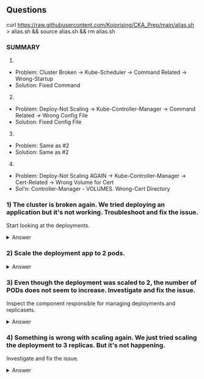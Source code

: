 ## Questions

curl https://raw.githubusercontent.com/Kojorising/CKA_Prep/main/alias.sh > alias.sh && source alias.sh && rm alias.sh
### SUMMARY
1)  
- Problem: Cluster Broken -> Kube-Scheduler -> Command Related -> Wrong-Startup
- Solution: Fixed Command
2) 
- Problem: Deploy-Not Scaling -> Kube-Controller-Manager -> Command Related -> Wrong Config File
- Solution: Fixed Config File
3)
- Problem: Same as #2
- Solution: Same as #2
4) 
- Problem: Deploy-Not Scaling AGAIN -> Kube-Controller-Manager -> Cert-Related -> Wrong Volume for Cert 
- Sol'n: Controller-Manager - VOLUMES. Wrong-Cert Directory

### 1) The cluster is broken again. We tried deploying an application but it's not working. Troubleshoot and fix the issue.
Start looking at the deployments.
<details> 
  <summary markdown="span">Answer</summary>

    root@controlplane:~# checkCP   
    7/8
    kube-scheduler-controlplane            0/1     CrashLoopBackOff   7          12m

    Command:
      kube-schedulerrrr
      --authentication-kubeconfig=/etc/kubernetes/scheduler.conf
      --authorization-kubeconfig=/etc/kubernetes/scheduler.conf
      --bind-address=127.0.0.1
      --kubeconfig=/etc/kubernetes/scheduler.conf
      --leader-elect=true
      --port=0

    root@controlplane:~# checkCP
    8/8
</details>

### 2) Scale the deployment app to 2 pods.
<details>
  <summary markdown="span">Answer</summary>

    root@controlplane:~# k scale deploy/app --replicas=2
    deployment.apps/app scaled

</details>

### 3) Even though the deployment was scaled to 2, the number of PODs does not seem to increase. Investigate and fix the issue.
Inspect the component responsible for managing deployments and replicasets.
<details>
  <summary markdown="span">Answer</summary>


    root@controlplane:~# kg deploy
    NAME   READY   UP-TO-DATE   AVAILABLE   AGE
    app    1/1     1            1           17m
    root@controlplane:~# k scale deploy/app --replicas=2      
    deployment.apps/app scaled
    
    root@controlplane:~# kg deploy
    NAME   READY   UP-TO-DATE   AVAILABLE   AGE
    app    1/2     1            1           18m

    root@controlplane:~# kgCpFail
    kube-controller-manager-controlplane   0/1     CrashLoopBackOff   5          4m12s
    
    root@controlplane:~# k logs pod/kube-controller-manager-controlplane $N   
    Flag --port has been deprecated, see --secure-port instead.
    I0915 20:50:39.344687       1 serving.go:331] Generated self-signed cert in-memory
    stat /etc/kubernetes/controller-manager-XXXX.conf: no such file or directory

    root@controlplane:~# ls /etc/kubernetes/
    admin.conf  controller-manager.conf  kubelet.conf  manifests  pki  scheduler.conf

    root@controlplane:~# sed -i "s/-XXXX//" /etc/kubernetes/manifests/kube-controller-manager.yaml && kdelf kube-controller-manager-controlplane $N
    warning: Immediate deletion does not wait for confirmation that the running resource has been terminated. The resource may continue to run on the cluster indefinitely.
    pod "kube-controller-manager-controlplane" force deleted
    root@controlplane:~# checkCP
    8/8

    root@controlplane:~# kg deploy
    NAME   READY   UP-TO-DATE   AVAILABLE   AGE
    app    2/2     2            2           24m

    root@controlplane:~# kg pods   
    NAME                   READY   STATUS    RESTARTS   AGE
    app-586bddbc54-4wscr   1/1     Running   0          2m46s
    app-586bddbc54-6mwbh   1/1     Running   0          26m

</details>

### 4) Something is wrong with scaling again. We just tried scaling the deployment to 3 replicas. But it's not happening.
Investigate and fix the issue.
<details>
  <summary markdown="span">Answer</summary>

    ==> ISSUE: Controller-Manager - VOLUMES. Wrong-Cert Directory

    root@controlplane:~# kgCpFail
    kube-controller-manager-controlplane   0/1     Error     3          59s

    root@controlplane:~# kd po/kube-controller-manager-controlplane $N | grep "Warning\|Error"
    Reason:       Error
    Warning  Failed   2m26s                kubelet  Error: Error response from daemon: Conflict. The container name "/k8s_kube-controller-manager_kube-controller-manager-controlplane_kube-system_8dff69aaaed9905f30b82acb3caa7a3b_0" is already in use by container "09d95891ba3e4e4c117c8dac35e53ff800714b6c444ec62ebd48fe0ca63d16ad". You have to remove (or rename) that container to be able to reuse that name.
    Warning  BackOff  56s (x8 over 2m21s)  kubelet  Back-off restarting failed container


    JK - That's not the issue:
    
    root@controlplane:~# k logs po/kube-controller-manager-controlplane $N   
    Flag --port has been deprecated, see --secure-port instead.
    I0915 20:59:43.230754       1 serving.go:331] Generated self-signed cert in-memory
    unable to load client CA file "/etc/kubernetes/pki/ca.crt": open /etc/kubernetes/pki/ca.crt: no such file or directory

root@controlplane:~# kd po/kube-controller-manager-controlplane $N
    Volumes:
        ....
      k8s-certs:
        Type:          HostPath (bare host directory volume)
        Path:          /etc/kubernetes/WRONG-PKI-DIRECTORY
        HostPathType:  DirectoryOrCreate
      kubeconfig:
        Type:          HostPath (bare host directory volume)
        Path:          /etc/kubernetes/controller-manager.conf
        HostPathType:  FileOrCreate
      usr-local-share-ca-certificates:
        Type:          HostPath (bare host directory volume)
        Path:          /usr/local/share/ca-certificates
        HostPathType:  DirectoryOrCreate

    root@controlplane:~# sed -i "s/WRONG-PKI-DIRECTORY/pki/" /etc/kubernetes/manifests/kube-controller-manager.yaml
</details>
